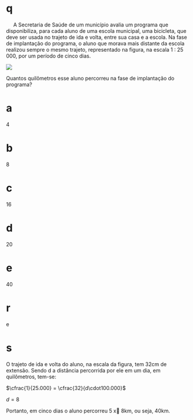 # q
     A Secretaria de Saúde de um município avalia um programa que disponibiliza, para cada aluno de uma escola municipal, uma bicicleta, que deve ser usada no trajeto de ida e volta, entre sua casa e a escola. Na fase de implantação do programa, o aluno que morava mais distante da escola realizou sempre o mesmo trajeto, representado na figura, na escala 1 : 25 000, por um período de cinco dias.

![](https://firebasestorage.googleapis.com/v0/b/firebase-enemio.appspot.com/o/questoes%2F549%2Ffa2851c3-0dbe-92e8-b040-b87937888cff.png?alt=media\&token=8ecd0c54-b8c4-4a22-a981-efc06a73578a)

Quantos quilômetros esse aluno percorreu na fase de implantação do programa?

# a
4

# b
8

# c
16

# d
20

# e
40

# r
e

# s
O trajeto de ida e volta do aluno, na escala da figura, tem 32cm de extensão. Sendo d a distância percorrida por ele em um dia, em quilômetros, tem-se:

$\cfrac{1}{25.000} = \cfrac{32}{d\cdot100.000}$

$d = 8$

Portanto, em cinco dias o aluno percorreu 5 x 8km, ou seja, 40km.
